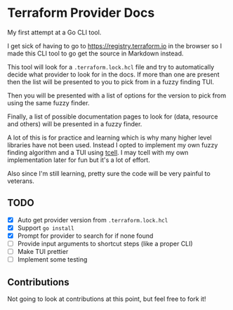 # Terraform Provider Docs
My first attempt at a Go CLI tool.

I get sick of having to go to https://registry.terraform.io in the browser
so I made this CLI tool to go get the source in Markdown instead.

This tool will look for a `.terraform.lock.hcl` file and try to automatically
decide what provider to look for in the docs. If more than one are present then
the list will be presented to you to pick from in a fuzzy finding TUI.

Then you will be presented with a list of options for the version to pick from
using the same fuzzy finder.

Finally, a list of possible documentation pages to look for (data, resource and
others) will be presented in a fuzzy finder.

A lot of this is for practice and learning which is why many higher level
libraries have not been used. Instead I opted to implement my own fuzzy finding
algorithm and a TUI using [tcell](https://github.com/gdamore/tcell). I may
tcell with my own implementation later for fun but it's a lot of effort.

Also since I'm still learning, pretty sure the code will be very painful to
veterans.

## TODO
- [x] Auto get provider version from `.terraform.lock.hcl`
- [x] Support `go install`
- [x] Prompt for provider to search for if none found
- [ ] Provide input arguments to shortcut steps (like a proper CLI)
- [ ] Make TUI prettier
- [ ] Implement some testing

## Contributions
Not going to look at contributions at this point, but feel free to fork it!

